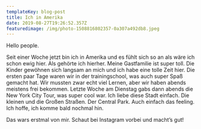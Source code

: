 ```yaml
---
templateKey: blog-post
title: Ich in Amerika
date: 2019-08-27T19:26:52.357Z
featuredimage: /img/photo-1508816802357-0a307a492db8.jpeg
---
```

Hello people. 

Seit einer Woche jetzt bin ich in Amerika und es fühlt sich so an als wäre ich schon ewig hier. Als gehörte ich hierher. Meine Gastfamilie ist super toll. Die Kinder gewöhnen sich langsam an mich und ich habe eine tolle Zeit hier. Die ersten paar Tage waren wir in der trainingschool, was auch super Spaß gemacht hat. Wir mussten zwar echt viel Lernen, aber wir haben abends meistens frei bekommen. Letzte Woche am Dienstag gabs dann abends die New York City Tour, was super cool war. Ich liebe diese Stadt einfach. Die kleinen und die Großen Straßen. Der Central Park. Auch einfach das feeling. Ich hoffe, ich komme bald nochmal hin. 

Das wars erstmal von mir. Schaut bei Instagram vorbei und macht’s gut!
